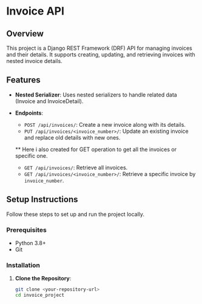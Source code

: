 # Invoice API

## Overview
This project is a Django REST Framework (DRF) API for managing invoices and their details. It supports creating, updating, and retrieving invoices with nested invoice details.

## Features
- **Nested Serializer**: Uses nested serializers to handle related data (Invoice and InvoiceDetail).
- **Endpoints**:
  - `POST /api/invoices/`: Create a new invoice along with its details.
  - `PUT /api/invoices/<invoice_number>/`: Update an existing invoice and replace old details with new ones.
  
  ** Here i also created for GET operation to get all the invoices or specific one.
  - `GET /api/invoices/`: Retrieve all invoices.
  - `GET /api/invoices/<invoice_number>/`: Retrieve a specific invoice by `invoice_number`.

## Setup Instructions

Follow these steps to set up and run the project locally.

### Prerequisites

- Python 3.8+
- Git

### Installation

1. **Clone the Repository**:

   ```bash
   git clone <your-repository-url>
   cd invoice_project
